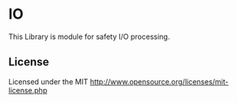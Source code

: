 # IO

This Library is module for safety I/O processing.

## License
Licensed under the MIT
http://www.opensource.org/licenses/mit-license.php
